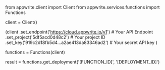 from appwrite.client import Client
from appwrite.services.functions import Functions

client = Client()

(client
  .set_endpoint('https://cloud.appwrite.io/v1') # Your API Endpoint
  .set_project('5df5acd0d48c2') # Your project ID
  .set_key('919c2d18fb5d4...a2ae413da83346ad2') # Your secret API key
)

functions = Functions(client)

result = functions.get_deployment('[FUNCTION_ID]', '[DEPLOYMENT_ID]')
